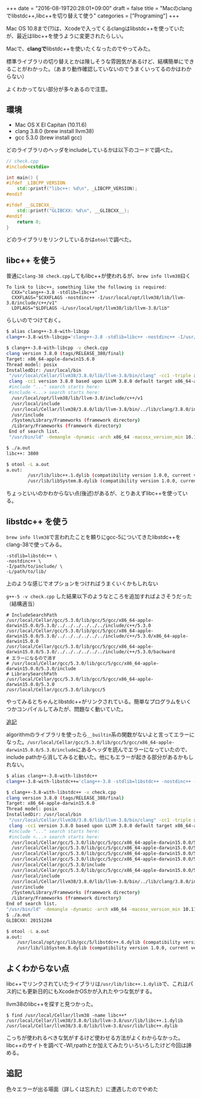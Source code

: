 +++
date = "2016-08-19T20:28:01+09:00"
draft = false
title = "Macのclangでlibstdc++,libc++を切り替えて使う"
categories = ["Programing"]
+++

Mac OS 10.8まで(?)は、Xcodeで入ってくるclangはlibstdc++を使っていたが、最近はlibc++を使うように変更されたらしい。

Macで、**clangで**libstdc++を使いたくなったのでやってみた。

標準ライブラリの切り替えとかは険しそうな雰囲気があるけど、結構簡単にできることがわかった。（あまり動作確認していないのでうまくいってるのかはわからない）

<!--more-->

よくわかってない部分が多々あるので注意。

## 環境

- Mac OS X El Capitan (10.11.6)
- clang 3.8.0 (brew install llvm38)
- gcc 5.3.0 (brew install gcc)


どのライブラリのヘッダをincludeしているかは以下のコードで調べた。

~~~c++
// check.cpp
#include<cstdio>

int main() {
#ifdef _LIBCPP_VERSION
    std::printf("libc++: %d\n", _LIBCPP_VERSION);
#endif

#ifdef __GLIBCXX__
    std::printf("GLIBCXX: %d\n", __GLIBCXX__);
#endif
    return 0;
}
~~~

どのライブラリをリンクしているかは`otool`で調べた。


## libc++ を使う

普通に`clang-38 check.cpp`してもlibc++が使われるが、`brew info llvm38`曰く

~~~
To link to libc++, something like the following is required:
  CXX="clang++-3.8 -stdlib=libc++"
  CXXFLAGS="$CXXFLAGS -nostdinc++ -I/usr/local/opt/llvm38/lib/llvm-3.8/include/c++/v1"
  LDFLAGS="$LDFLAGS -L/usr/local/opt/llvm38/lib/llvm-3.8/lib"
~~~

らしいのでつけておく。

~~~sh
$ alias clang++-3.8-with-libcpp
clang++-3.8-with-libcpp='clang++-3.8 -stdlib=libc++ -nostdinc++ -I/usr/local/opt/llvm38/lib/llvm-3.8/include/c++/v1 -L/usr/local/opt/llvm38/lib/llvm-3.8/lib '

$ clang++-3.8-with-libcpp -v check.cpp
clang version 3.8.0 (tags/RELEASE_380/final)
Target: x86_64-apple-darwin15.6.0
Thread model: posix
InstalledDir: /usr/local/bin
 "/usr/local/Cellar/llvm38/3.8.0/lib/llvm-3.8/bin/clang" -cc1 -triple x86_64-apple-macosx10.11.0 -Wdeprecated-objc-isa-usage -Werror=deprecated-objc-isa-usage -emit-obj -mrelax-all -disable-free -main-file-name check.cpp -mrelocation-model pic -pic-level 2 -mthread-model posix -mdisable-fp-elim -masm-verbose -munwind-tables -target-cpu core2 -target-linker-version 264.3.102 -v -dwarf-column-info -debugger-tuning=lldb -nostdinc++ -resource-dir /usr/local/Cellar/llvm38/3.8.0/lib/llvm-3.8/bin/../lib/clang/3.8.0 -I /usr/local/opt/llvm38/lib/llvm-3.8/include/c++/v1 -stdlib=libc++ -fdeprecated-macro -fdebug-compilation-dir / -ferror-limit 19 -fmessage-length 181 -stack-protector 1 -fblocks -fobjc-runtime=macosx-10.11.0 -fencode-extended-block-signature -fcxx-exceptions -fexceptions -fmax-type-align=16 -fdiagnostics-show-option -fcolor-diagnostics -o /var/folders/h9/4dy9093x2sncnxjnrwwqn5vc0000gn/T/check-ea6fd2.o -x c++ check.cpp
 clang -cc1 version 3.8.0 based upon LLVM 3.8.0 default target x86_64-apple-darwin15.6.0
 #include "..." search starts here:
 #include <...> search starts here:
  /usr/local/opt/llvm38/lib/llvm-3.8/include/c++/v1
  /usr/local/include
  /usr/local/Cellar/llvm38/3.8.0/lib/llvm-3.8/bin/../lib/clang/3.8.0/include
  /usr/include
  /System/Library/Frameworks (framework directory)
  /Library/Frameworks (framework directory)
 End of search list.
 "/usr/bin/ld" -demangle -dynamic -arch x86_64 -macosx_version_min 10.11.0 -o a.out -L/usr/local/opt/llvm38/lib/llvm-3.8/lib /var/folders/h9/4dy9093x2sncnxjnrwwqn5vc0000gn/T/check-ea6fd2.o -lc++ -lSystem /usr/local/Cellar/llvm38/3.8.0/lib/llvm-3.8/bin/../lib/clang/3.8.0/lib/darwin/libclang_rt.osx.a

$ ./a.out
libc++: 3800

$ otool -L a.out
a.out:
        /usr/lib/libc++.1.dylib (compatibility version 1.0.0, current version 120.1.0)
        /usr/lib/libSystem.B.dylib (compatibility version 1.0.0, current version 1226.10.1)'

~~~

ちょっといいのかわからない点(後述)があるが、とりあえずlibc++を使っている。

## libstdc++ を使う

`brew info llvm38`で言われたことを頼りにgcc-5についてきたlibstdc++をclang-38で使ってみる。

~~~
-stdlib=libstdc++ \
-nostdinc++ \
-I/path/to/include/ \
-L/path/to/lib/
~~~

上のような感じでオプションをつければうまくいくかもしれない

`g++-5 -v check.cpp` した結果以下のようなところを追加すればよさそうだった（結構適当）

~~~
# IncludeSearchPath
/usr/local/Cellar/gcc/5.3.0/lib/gcc/5/gcc/x86_64-apple-darwin15.0.0/5.3.0/../../../../../../include/c++/5.3.0
/usr/local/Cellar/gcc/5.3.0/lib/gcc/5/gcc/x86_64-apple-darwin15.0.0/5.3.0/../../../../../../include/c++/5.3.0/x86_64-apple-darwin15.0.0
/usr/local/Cellar/gcc/5.3.0/lib/gcc/5/gcc/x86_64-apple-darwin15.0.0/5.3.0/../../../../../../include/c++/5.3.0/backward
# エラーになるので消す
# /usr/local/Cellar/gcc/5.3.0/lib/gcc/5/gcc/x86_64-apple-darwin15.0.0/5.3.0/include
# LibrarySearchPath
/usr/local/Cellar/gcc/5.3.0/lib/gcc/5/gcc/x86_64-apple-darwin15.0.0/5.3.0
/usr/local/Cellar/gcc/5.3.0/lib/gcc/5
~~~

やってみるとちゃんとlibstdc++がリンクされている。簡単なプログラムをいくつかコンパイルしてみたが、問題なく動いていた。

<ins>追記</ins>

algorithmのライブラリを使ったら`__builtin`系の関数がないよと言ってエラーになった。`/usr/local/Cellar/gcc/5.3.0/lib/gcc/5/gcc/x86_64-apple-darwin15.0.0/5.3.0/include`にあるヘッダを読んでエラーになっていたので、include pathから消してみると動いた。他にもエラーが起きる部分があるかもしれない。


~~~sh
$ alias clang++-3.8-with-libstdc++
clang++-3.8-with-libstdc++='clang++-3.8 -stdlib=libstdc++ -nostdinc++ -isystem /usr/local/Cellar/gcc/5.3.0/lib/gcc/5/gcc/x86_64-apple-darwin15.0.0/5.3.0/../../../../../../include/c++/5.3.0 -isystem /usr/local/Cellar/gcc/5.3.0/lib/gcc/5/gcc/x86_64-apple-darwin15.0.0/5.3.0/../../../../../../include/c++/5.3.0/x86_64-apple-darwin15.0.0 -isystem /usr/local/Cellar/gcc/5.3.0/lib/gcc/5/gcc/x86_64-apple-darwin15.0.0/5.3.0/../../../../../../include/c++/5.3.0/backward -isystem /usr/local/Cellar/gcc/5.3.0/lib/gcc/5/gcc/x86_64-apple-darwin15.0.0/5.3.0/include -isystem /usr/local/Cellar/gcc/5.3.0/include -isystem /usr/local/Cellar/gcc/5.3.0/lib/gcc/5/gcc/x86_64-apple-darwin15.0.0/5.3.0/include-fixed -L /usr/local/Cellar/gcc/5.3.0/lib/gcc/5/gcc/x86_64-apple-darwin15.0.0/5.3.0 -L /usr/local/Cellar/gcc/5.3.0/lib/gcc/5 '

$ clang++-3.8-with-libstdc++ -v check.cpp
clang version 3.8.0 (tags/RELEASE_380/final)
Target: x86_64-apple-darwin15.6.0
Thread model: posix
InstalledDir: /usr/local/bin
 "/usr/local/Cellar/llvm38/3.8.0/lib/llvm-3.8/bin/clang" -cc1 -triple x86_64-apple-macosx10.11.0 -Wdeprecated-objc-isa-usage -Werror=deprecated-objc-isa-usage -emit-obj -mrelax-all -disable-free -main-file-name check.cpp -mrelocation-model pic -pic-level 2 -mthread-model posix -mdisable-fp-elim -masm-verbose -munwind-tables -target-cpu core2 -target-linker-version 264.3.102 -v -dwarf-column-info -debugger-tuning=lldb -nostdinc++ -resource-dir /usr/local/Cellar/llvm38/3.8.0/lib/llvm-3.8/bin/../lib/clang/3.8.0 -isystem /usr/local/Cellar/gcc/5.3.0/lib/gcc/5/gcc/x86_64-apple-darwin15.0.0/5.3.0/../../../../../../include/c++/5.3.0 -isystem /usr/local/Cellar/gcc/5.3.0/lib/gcc/5/gcc/x86_64-apple-darwin15.0.0/5.3.0/../../../../../../include/c++/5.3.0/x86_64-apple-darwin15.0.0 -isystem /usr/local/Cellar/gcc/5.3.0/lib/gcc/5/gcc/x86_64-apple-darwin15.0.0/5.3.0/../../../../../../include/c++/5.3.0/backward -isystem /usr/local/Cellar/gcc/5.3.0/lib/gcc/5/gcc/x86_64-apple-darwin15.0.0/5.3.0/include -isystem /usr/local/Cellar/gcc/5.3.0/include -isystem /usr/local/Cellar/gcc/5.3.0/lib/gcc/5/gcc/x86_64-apple-darwin15.0.0/5.3.0/include-fixed -stdlib=libstdc++ -fdeprecated-macro -fdebug-compilation-dir / -ferror-limit 19 -fmessage-length 181 -stack-protector 1 -fblocks -fobjc-runtime=macosx-10.11.0 -fencode-extended-block-signature -fcxx-exceptions -fexceptions -fmax-type-align=16 -fdiagnostics-show-option -fcolor-diagnostics -o /var/folders/h9/4dy9093x2sncnxjnrwwqn5vc0000gn/T/check-9b0204.o -x c++ check.cpp
 clang -cc1 version 3.8.0 based upon LLVM 3.8.0 default target x86_64-apple-darwin15.6.0
 #include "..." search starts here:
 #include <...> search starts here:
  /usr/local/Cellar/gcc/5.3.0/lib/gcc/5/gcc/x86_64-apple-darwin15.0.0/5.3.0/../../../../../../include/c++/5.3.0
  /usr/local/Cellar/gcc/5.3.0/lib/gcc/5/gcc/x86_64-apple-darwin15.0.0/5.3.0/../../../../../../include/c++/5.3.0/x86_64-apple-darwin15.0.0
  /usr/local/Cellar/gcc/5.3.0/lib/gcc/5/gcc/x86_64-apple-darwin15.0.0/5.3.0/../../../../../../include/c++/5.3.0/backward
  /usr/local/Cellar/gcc/5.3.0/lib/gcc/5/gcc/x86_64-apple-darwin15.0.0/5.3.0/include
  /usr/local/Cellar/gcc/5.3.0/include
  /usr/local/Cellar/gcc/5.3.0/lib/gcc/5/gcc/x86_64-apple-darwin15.0.0/5.3.0/include-fixed
  /usr/local/include
  /usr/local/Cellar/llvm38/3.8.0/lib/llvm-3.8/bin/../lib/clang/3.8.0/include
  /usr/include
  /System/Library/Frameworks (framework directory)
  /Library/Frameworks (framework directory)
End of search list.
"/usr/bin/ld" -demangle -dynamic -arch x86_64 -macosx_version_min 10.11.0 -o a.out -L/usr/local/Cellar/gcc/5.3.0/lib/gcc/5/gcc/x86_64-apple-darwin15.0.0/5.3.0 -L/usr/local/Cellar/gcc/5.3.0/lib/gcc/5 /var/folders/h9/4dy9093x2sncnxjnrwwqn5vc0000gn/T/check-9b0204.o -lstdc++ -lSystem /usr/local/Cellar/llvm38/3.8.0/lib/llvm-3.8/bin/../lib/clang/3.8.0/lib/darwin/libclang_rt.osx.a
$ ./a.out
GLIBCXX: 20151204

$ otool -L a.out
a.out:
	/usr/local/opt/gcc/lib/gcc/5/libstdc++.6.dylib (compatibility version 7.0.0, current version 7.21.0)
	/usr/lib/libSystem.B.dylib (compatibility version 1.0.0, current version 1226.10.1)'
~~~


## よくわからない点

libc++でリンクされていたライブラリは`/usr/lib/libc++.1.dylib`で、これはパス的にも更新日的にもXcodeかOSかが入れたやつな気がする。

llvm38のlibc++を探すと見つかった。

~~~
$ find /usr/local/Cellar/llvm38 -name libc++*
/usr/local/Cellar/llvm38/3.8.0/lib/llvm-3.8/usr/lib/libc++.1.dylib
/usr/local/Cellar/llvm38/3.8.0/lib/llvm-3.8/usr/lib/libc++.dylib
~~~


こっちが使われるべきな気がするけど使わせる方法がよくわからなかった。libc++のサイトを調べて-Wl,rpathとか加えてみたりいろいろしたけど今回は諦める。

## 追記

色々エラーが出る場面（詳しくは忘れた）に遭遇したのでやめた